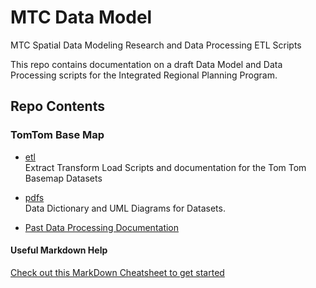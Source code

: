 # MTC Data Model
MTC Spatial Data Modeling Research and Data Processing ETL Scripts  

This repo contains documentation on a draft Data Model and Data Processing scripts for the Integrated Regional Planning Program.  

## Repo Contents   
### TomTom Base Map   

- [etl](https://github.com/BayAreaMetro/MTCDataModel/TomTom%20Base%20Map/etl/readme.md)  
Extract Transform Load Scripts and documentation for the Tom Tom Basemap Datasets  

- [pdfs](https://github.com/BayAreaMetro/MTCDataModel/tree/master/TomTom%20Base%20Map/pdfs)  
Data Dictionary and UML Diagrams for Datasets.  

- [Past Data Processing Documentation](https://github.com/BayAreaMetro/MTCDataModel/blob/master/TomTom%20Base%20Map//pdfs/Procedures%20for%20Processing%20New%20TomTom%20Basemap%20Data.pdf)  

#### Useful Markdown Help
[Check out this MarkDown Cheatsheet to get started](https://github.com/adam-p/markdown-here/wiki/Markdown-Cheatsheet)
